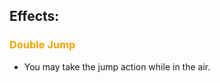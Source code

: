 ## Effects:
### <span style="font-weight:bold;color:rgb(240, 164, 0)">Double Jump</span>
- You may take the jump action while in the air.